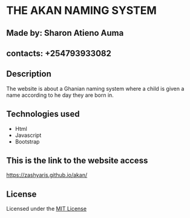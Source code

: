 # THE AKAN NAMING SYSTEM
## Made by: Sharon Atieno Auma
## contacts: +254793933082
## Description
 The website is about a Ghanian naming system where a child is given a name  according to he day they are born in.
 ## Technologies used
 * Html
 * Javascript
 * Bootstrap
## This is the link to the website access
 https://zashyaris.github.io/akan/ 
 ##  License
 Licensed under the <a href="https://choosealicense.com/licenses/mit/">MIT License</a>